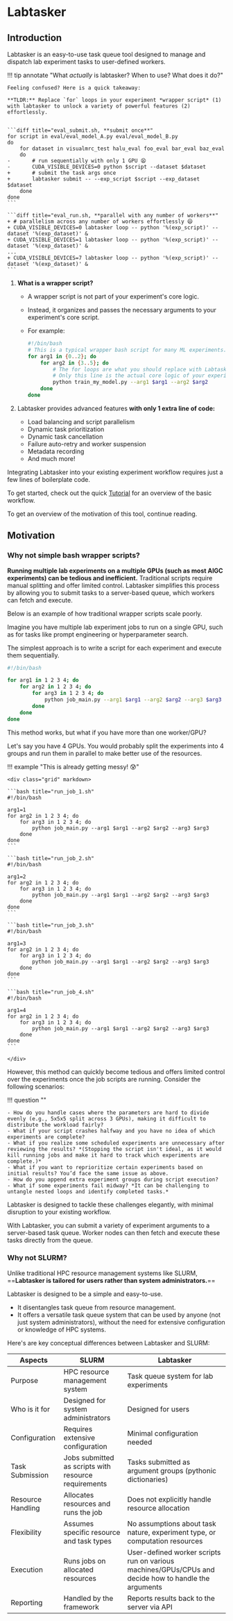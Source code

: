 # Labtasker

## Introduction

Labtasker is an easy-to-use task queue tool designed to manage and dispatch lab experiment tasks to user-defined
workers.

!!! tip annotate "What *actually* is labtasker? When to use? What does it do?"

    Feeling confused? Here is a quick takeaway:

    **TLDR:** Replace `for` loops in your experiment *wrapper script* (1) with labtasker to unlock a variety of powerful features (2)
    effortlessly.


    ```diff title="eval_submit.sh, **submit once**"
    for script in eval/eval_model_A.py eval/eval_model_B.py
    do
        for dataset in visualmrc_test halu_eval foo_eval bar_eval baz_eval
        do
    -       # run sequentially with only 1 GPU 😫
    -       CUDA_VISIBLE_DEVICES=0 python $script --dataset $dataset
    +       # submit the task args once
    +       labtasker submit -- --exp_script $script --exp_dataset $dataset
        done
    done
    ```

    ```diff title="eval_run.sh, **parallel with any number of workers**"
    + # parallelism across any number of workers effortlessly 😄
    + CUDA_VISIBLE_DEVICES=0 labtasker loop -- python '%(exp_script)' --dataset '%(exp_dataset)' &
    + CUDA_VISIBLE_DEVICES=1 labtasker loop -- python '%(exp_script)' --dataset '%(exp_dataset)' &
    ...
    + CUDA_VISIBLE_DEVICES=7 labtasker loop -- python '%(exp_script)' --dataset '%(exp_dataset)' &
    ```

1. **What is a wrapper script?**
    - A wrapper script is not part of your experiment's core logic.
    - Instead, it organizes and passes the necessary arguments to your experiment's core script.
    - For example:

       ```bash
       #!/bin/bash
       # This is a typical wrapper bash script for many ML experiments.
       for arg1 in {0..2}; do
           for arg2 in {3..5}; do
               # The for loops are what you should replace with Labtasker.
               # Only this line is the actual core logic of your experiment.
               python train_my_model.py --arg1 $arg1 --arg2 $arg2
           done
       done
       ```

2. Labtasker provides advanced features **with only 1 extra line of code:**
    - Load balancing and script parallelism
    - Dynamic task prioritization
    - Dynamic task cancellation
    - Failure auto-retry and worker suspension
    - Metadata recording
    - And much more!

Integrating Labtasker into your existing experiment workflow requires just a few lines of boilerplate code.

To get started, check out the quick [Tutorial](./guide/basic.md) for an overview of the basic workflow.

To get an overview of the motivation of this tool, continue reading.

## Motivation

### Why not simple bash wrapper scripts?

**Running multiple lab experiments on a multiple GPUs (such as most AIGC experiments) can be tedious and inefficient.** Traditional scripts require manual splitting and offer limited control. Labtasker simplifies this process by allowing you to submit tasks to a server-based queue, which workers can fetch and execute.

Below is an example of how traditional wrapper scripts scale poorly.

Imagine you have multiple lab experiment jobs to run on a single GPU, such as for tasks like prompt engineering or
hyperparameter search.

The simplest approach is to write a script for each experiment and execute them sequentially.

```bash title="run_job.sh"
#!/bin/bash

for arg1 in 1 2 3 4; do
    for arg2 in 1 2 3 4; do
        for arg3 in 1 2 3 4; do
            python job_main.py --arg1 $arg1 --arg2 $arg2 --arg3 $arg3
        done
    done
done
```

This method works, but what if you have more than one worker/GPU?

Let's say you have 4 GPUs. You would probably split the experiments into 4 groups and run them in parallel to make
better use of the resources.

!!! example "This is already getting messy! 😰"

    <div class="grid" markdown>

    ```bash title="run_job_1.sh"
    #!/bin/bash

    arg1=1
    for arg2 in 1 2 3 4; do
        for arg3 in 1 2 3 4; do
            python job_main.py --arg1 $arg1 --arg2 $arg2 --arg3 $arg3
        done
    done
    ```

    ```bash title="run_job_2.sh"
    #!/bin/bash

    arg1=2
    for arg2 in 1 2 3 4; do
        for arg3 in 1 2 3 4; do
            python job_main.py --arg1 $arg1 --arg2 $arg2 --arg3 $arg3
        done
    done
    ```

    ```bash title="run_job_3.sh"
    #!/bin/bash

    arg1=3
    for arg2 in 1 2 3 4; do
        for arg3 in 1 2 3 4; do
            python job_main.py --arg1 $arg1 --arg2 $arg2 --arg3 $arg3
        done
    done
    ```

    ```bash title="run_job_4.sh"
    #!/bin/bash

    arg1=4
    for arg2 in 1 2 3 4; do
        for arg3 in 1 2 3 4; do
            python job_main.py --arg1 $arg1 --arg2 $arg2 --arg3 $arg3
        done
    done
    ```

    </div>

However, this method can quickly become tedious and offers limited control over the experiments once the job scripts are
running. Consider the following scenarios:

!!! question ""

    - How do you handle cases where the parameters are hard to divide evenly (e.g., 5x5x5 split across 3 GPUs), making it difficult to distribute the workload fairly?
    - What if your script crashes halfway and you have no idea of which experiments are complete?
    - What if you realize some scheduled experiments are unnecessary after reviewing the results? *(Stopping the script isn't ideal, as it would kill running jobs and make it hard to track which experiments are complete.)*
    - What if you want to reprioritize certain experiments based on initial results? You’d face the same issue as above.
    - How do you append extra experiment groups during script execution?
    - What if some experiments fail midway? *It can be challenging to untangle nested loops and identify completed tasks.*

Labtasker is designed to tackle these challenges elegantly, with minimal disruption to your existing workflow.

With Labtasker, you can submit a variety of experiment arguments to a server-based task queue. Worker nodes can then
fetch and execute these tasks directly from the queue.

### Why not SLURM?

Unlike traditional HPC resource management systems like SLURM, ==**Labtasker is tailored for users rather than system
administrators.**==

Labtasker is designed to be a simple and easy-to-use.

- It disentangles task queue from resource management.
- It offers a versatile task queue system that can be used by anyone (not just system administrators), without the need
  for extensive configuration or knowledge of HPC systems.

Here's are key conceptual differences between Labtasker and SLURM:

| Aspects           | SLURM                                                | Labtasker                                                                                            |
|-------------------|------------------------------------------------------|------------------------------------------------------------------------------------------------------|
| Purpose           | HPC resource management system                       | Task queue system for lab experiments                                                                |
| Who is it for     | Designed for system administrators                   | Designed for users                                                                                   |
| Configuration     | Requires extensive configuration                     | Minimal configuration needed                                                                         |
| Task Submission   | Jobs submitted as scripts with resource requirements | Tasks submitted as argument groups (pythonic dictionaries)                                           |
| Resource Handling | Allocates resources and runs the job                 | Does not explicitly handle resource allocation                                                       |
| Flexibility       | Assumes specific resource and task types             | No assumptions about task nature, experiment type, or computation resources                          |
| Execution         | Runs jobs on allocated resources                     | User-defined worker scripts run on various machines/GPUs/CPUs and decide how to handle the arguments |
| Reporting         | Handled by the framework                             | Reports results back to the server via API                                                           |
